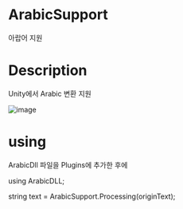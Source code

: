 # ArabicSupport
아랍어 지원

# Description

Unity에서 Arabic 변환 지원   

![image](https://user-images.githubusercontent.com/11663118/231515748-61501c81-048f-4855-9d2d-5b871f23bf5d.png)

# using 

ArabicDll 파일을 Plugins에 추가한 후에   

using ArabicDLL;

string text = ArabicSupport.Processing(originText);   
